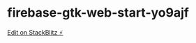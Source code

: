 # firebase-gtk-web-start-yo9ajf

[Edit on StackBlitz ⚡️](https://stackblitz.com/edit/firebase-gtk-web-start-yo9ajf)